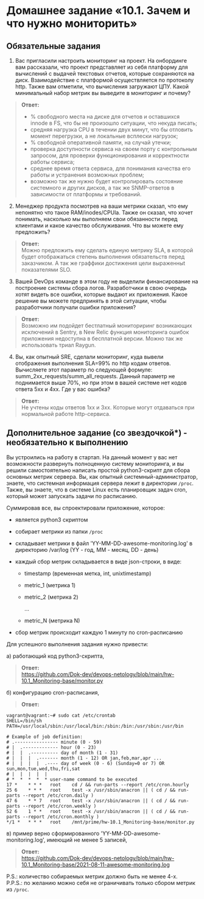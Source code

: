 # Домашнее задание «10.1. Зачем и что нужно мониторить»

## Обязательные задания

1. Вас пригласили настроить мониторинг на проект. На онбординге вам рассказали, что проект представляет из себя 
платформу для вычислений с выдачей текстовых отчетов, которые сохраняются на диск. Взаимодействие с платформой 
осуществляется по протоколу http. Также вам отметили, что вычисления загружают ЦПУ. Какой минимальный набор метрик вы
выведите в мониторинг и почему?
> **Ответ:**  
> - % свободного места на диске для отчетов и оставшихся innode в FS, что бы не произошло ситуации, что некуда писать;
> - средняя нагрузка CPU в течении двух минут, что бы отловить момент перегрузки, а не локальные всплески нагрузок;
> - % свободной оперативной памяти, на случай утечки;
> - проверка доступности сервиса на своем порту с контрольным запросом, для проверки функционирования и корректности работы сервиса;
> - среднее время ответа сервиса, для понимания качества его работы и устранения возможных проблем;
> - возможно так же нужно будет контролировать состояние системного и других дисков, а так же SNMP-ответов в зависимости от платформы и требований.

2. Менеджер продукта посмотрев на ваши метрики сказал, что ему непонятно что такое RAM/inodes/CPUla. Также он сказал, 
что хочет понимать, насколько мы выполняем свои обязанности перед клиентами и какое качество обслуживания. Что вы 
можете ему предложить?
> **Ответ:**  
> Можно предложить ему сделать единую метрику SLA, в которой будет отображаться степень выполнения обязательств перед заказчиком. А так же граффики достижения цели выраженныt показателями SLO.

3. Вашей DevOps команде в этом году не выделили финансирование на построение системы сбора логов. Разработчики в свою 
очередь хотят видеть все ошибки, которые выдают их приложения. Какое решение вы можете предпринять в этой ситуации, 
чтобы разработчики получали ошибки приложения?
> **Ответ:**  
> Возможно им подойдет бестлатный мониториринг возникающих исключений в Sentry, в New Relic функция мониторинга ошибок приложения недоступна в бесплатной версии. Можно так же использовать триал Raygun.

4. Вы, как опытный SRE, сделали мониторинг, куда вывели отображения выполнения SLA=99% по http кодам ответов. 
Вычисляете этот параметр по следующей формуле: summ_2xx_requests/summ_all_requests. Данный параметр не поднимается выше 
70%, но при этом в вашей системе нет кодов ответа 5xx и 4xx. Где у вас ошибка?
> **Ответ:**  
> Не учтены коды ответов 1xx и 3xx. Которые могут отдаваться при нормальной работе http-сервиса.

## Дополнительное задание (со звездочкой*) - необязательно к выполнению

Вы устроились на работу в стартап. На данный момент у вас нет возможности развернуть полноценную систему 
мониторинга, и вы решили самостоятельно написать простой python3-скрипт для сбора основных метрик сервера. Вы, как 
опытный системный-администратор, знаете, что системная информация сервера лежит в директории `/proc`. 
Также, вы знаете, что в системе Linux есть  планировщик задач cron, который может запускать задачи по расписанию.

Суммировав все, вы спроектировали приложение, которое:
- является python3 скриптом
- собирает метрики из папки `/proc`
- складывает метрики в файл 'YY-MM-DD-awesome-monitoring.log' в директорию /var/log 
(YY - год, MM - месяц, DD - день)
- каждый сбор метрик складывается в виде json-строки, в виде:
  + timestamp (временная метка, int, unixtimestamp)
  + metric_1 (метрика 1)
  + metric_2 (метрика 2)
  
     ...
     
  + metric_N (метрика N)
  
- сбор метрик происходит каждую 1 минуту по cron-расписанию

Для успешного выполнения задания нужно привести:

а) работающий код python3-скрипта,
> **Ответ:**    
> https://github.com/Dok-dev/devops-netology/blob/main/hw-10.1_Monitoring-base/monitor.py

б) конфигурацию cron-расписания,
> **Ответ:**    
```
vagrant@vagrant:~# sudo cat /etc/crontab
SHELL=/bin/sh
PATH=/usr/local/sbin:/usr/local/bin:/sbin:/bin:/usr/sbin:/usr/bin

# Example of job definition:
# .---------------- minute (0 - 59)
# |  .------------- hour (0 - 23)
# |  |  .---------- day of month (1 - 31)
# |  |  |  .------- month (1 - 12) OR jan,feb,mar,apr ...
# |  |  |  |  .---- day of week (0 - 6) (Sunday=0 or 7) OR sun,mon,tue,wed,thu,fri,sat
# |  |  |  |  |
# *  *  *  *  * user-name command to be executed
17 *    * * *   root    cd / && run-parts --report /etc/cron.hourly
25 6    * * *   root    test -x /usr/sbin/anacron || ( cd / && run-parts --report /etc/cron.daily )
47 6    * * 7   root    test -x /usr/sbin/anacron || ( cd / && run-parts --report /etc/cron.weekly )
52 6    1 * *   root    test -x /usr/sbin/anacron || ( cd / && run-parts --report /etc/cron.monthly )
*/1 *   * * *   root    /mnt/prime/hw-10.1_Monitoring-base/monitor.py
```

в) пример верно сформированного 'YY-MM-DD-awesome-monitoring.log', имеющий не менее 5 записей,
> **Ответ:**    
> https://github.com/Dok-dev/devops-netology/blob/main/hw-10.1_Monitoring-base/2021-08-11-awesome-monitoring.log

P.S.: количество собираемых метрик должно быть не менее 4-х.    
P.P.S.: по желанию можно себя не ограничивать только сбором метрик из `/proc`.
